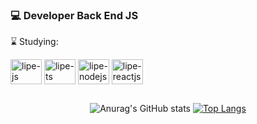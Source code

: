### 💻 Developer Back End JS

⌛ Studying:

<div style="display: inline_block">
  <img align="center" alt="lipe-js" height="40" width="50" src="https://cdn.jsdelivr.net/gh/devicons/devicon/icons/javascript/javascript-original.svg">
  <img align="center" alt="lipe-ts" height="40" width="50" src="https://cdn.jsdelivr.net/gh/devicons/devicon/icons/typescript/typescript-original.svg">
  <img align="center" alt="lipe-nodejs" height="40" width="50" src="https://cdn.jsdelivr.net/gh/devicons/devicon/icons/nodejs/nodejs-original.svg">
  <img align="center" alt="lipe-reactjs" height="40" width="50" src="https://cdn.jsdelivr.net/gh/devicons/devicon/icons/react/react-original.svg">
</div>

##

<div align="center">
  
![Anurag's GitHub stats](https://github-readme-stats.vercel.app/api?username=divlipe&show_icons=true&theme=radical&hide_border=true)
[![Top Langs](https://github-readme-stats.vercel.app/api/top-langs/?username=divlipe&layout=compact&theme=radical&hide_border=true)](https://github.com/anuraghazra/github-readme-stats)

</div>
